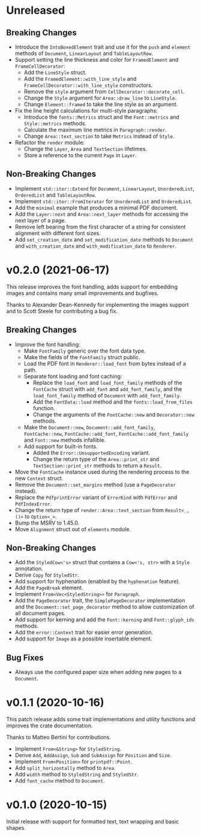 <!---
SPDX-FileCopyrightText: 2020-2021 Robin Krahl <robin.krahl@ireas.org>
SPDX-License-Identifier: CC0-1.0
-->

# Unreleased

## Breaking Changes

- Introduce the `IntoBoxedElement` trait and use it for the `push` and
  `element` methods of `Document`, `LinearLayout` and `TableLayoutRow`.
- Support setting the line thickness and color for `FramedElement` and
  `FrameCellDecorator`:
  - Add the `LineStyle` struct.
  - Add the `FramedElement::with_line_style` and
    `FrameCellDecorator::with_line_style` constructors.
  - Remove the `style` argument from `CellDecorator::decorate_cell`.
  - Change the `Style` argument for `Area::draw_line` to `LineStyle`.
  - Change `Element::framed` to take the line style as an argument.
- Fix the line height calculations for multi-style paragraphs:
  - Introduce the `fonts::Metrics` struct and the `Font::metrics` and
    `Style::metrics` methods.
  - Calculate the maximum line metrics in `Paragraph::render`.
  - Change `Area::text_section` to take `Metrics` instead of `Style`.
- Refactor the `render` module:
  - Change the `Layer`, `Area` and `TextSection` lifetimes.
  - Store a reference to the current `Page` in `Layer`.

## Non-Breaking Changes

- Implement `std::iter::Extend` for `Document`, `LinearLayout`,
  `UnorderedList`, `OrderedList` and `TableLayoutRow`.
- Implement `std::iter::FromIterator` for `UnorderedList` and `OrderedList`.
- Add the `minimal` example that produces a minimal PDF document.
- Add the `Layer::next` and `Area::next_layer` methods for accessing the next
  layer of a page.
- Remove left bearing from the first character of a string for consistent
  alignment with different font sizes.
- Add `set_creation_date` and `set_modification_date` methods to `Document` and
  `with_creation_date` and `with_modification_date` to `Renderer`.

# v0.2.0 (2021-06-17)

This release improves the font handling, adds support for embedding images and
contains many small improvements and bugfixes.

Thanks to Alexander Dean-Kennedy for implementing the images support and to
Scott Steele for contributing a bug fix.

## Breaking Changes

- Improve the font handling:
  - Make `FontFamily` generic over the font data type.
  - Make the fields of the `FontFamily` struct public.
  - Load the PDF font in `Renderer::load_font` from bytes instead of a path.
  - Separate font loading and font caching:
    - Replace the `load_font` and `load_font_family` methods of the `FontCache`
      struct with `add_font` and `add_font_family`, and the `load_font_family`
      method of `Document` with `add_font_family`.
    - Add the `FontData::load` method and the `fonts::load_from_files`
      function.
    - Change the arguments of the `FontCache::new` and `Decorator::new`
      methods.
  - Make the `Document::new`, `Document::add_font_family`, `FontCache::new`,
    `FontCache::add_font`, `FontCache::add_font_family` and `Font::new` methods
    infallible.
  - Add support for built-in fonts.
    - Added the `Error::UnsupportedEncoding` variant.
    - Change the return type of the `Area::print_str` and
      `TextSection::print_str` methods to return a `Result`.
- Move the `FontCache` instance used during the rendering process to the new
  `Context` struct.
- Remove the `Document::set_margins` method (use a `PageDecorator` instead).
- Replace the `PdfprintError` variant of `ErrorKind` with `PdfError` and
  `PdfIndexError`.
- Change the return type of `render::Area::text_section` from `Result<_, ()>`
  to  `Option<_>`.
- Bump the MSRV to 1.45.0.
- Move `Alignment` struct out of `elements` module.

## Non-Breaking Changes

- Add the `StyledCow<'s>` struct that contains a `Cow<'s, str>` with a `Style`
  annotation.
- Derive `Copy` for `StyledStr`.
- Add support for hyphenation (enabled by the `hyphenation` feature).
- Add the `PageBreak` element.
- Implement `From<Vec<StyledString>>` for `Paragraph`.
- Add the `PageDecorator` trait, the `SimplePageDecorator` implementation and
  the `Document::set_page_decorator` method to allow customization of all
  document pages.
- Add support for kerning and add the `Font::kerning` and `Font::glyph_ids`
  methods.
- Add the `error::Context` trait for easier error generation.
- Add support for `Image` as a possible insertable element.

## Bug Fixes

- Always use the configured paper size when adding new pages to a `Document`.

# v0.1.1 (2020-10-16)

This patch release adds some trait implementations and utility functions and
improves the crate documentation.

Thanks to Matteo Bertini for contributions.

- Implement `From<&String>` for `StyledString`.
- Derive `Add`, `AddAssign`, `Sub` and `SubAssign` for `Position` and `Size`.
- Implement `From<Position>` for `printpdf::Point`.
- Add `split_horizontally` method to `Area`.
- Add `width` method to `StyledString` and `StyledStr`.
- Add `font_cache` method to `Document`.

# v0.1.0 (2020-10-15)

Initial release with support for formatted text, text wrapping and basic
shapes.
